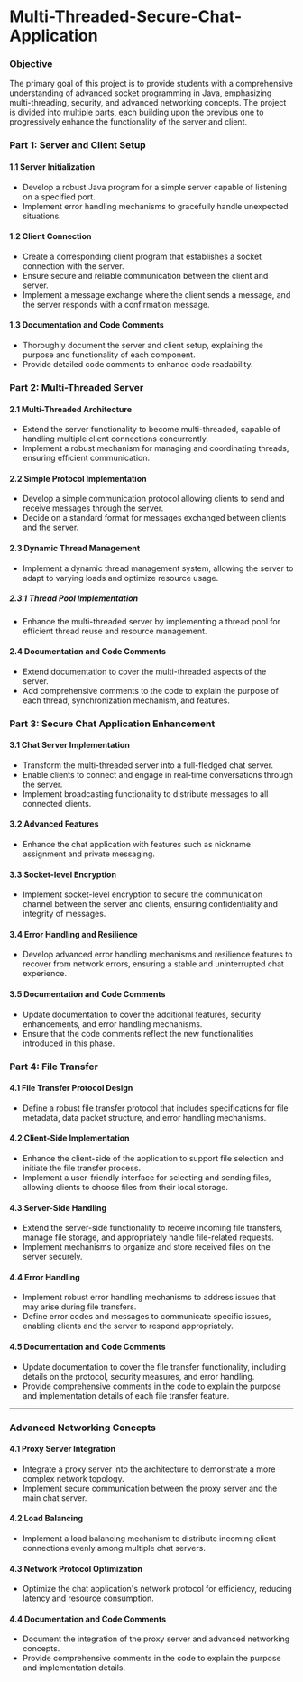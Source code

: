 # Multi-Threaded-Secure-Chat-Application

### Objective
The primary goal of this project is to provide students with a comprehensive understanding of advanced socket programming in Java, emphasizing multi-threading, security, and advanced networking concepts. The project is divided into multiple parts, each building upon the previous one to progressively enhance the functionality of the server and client.

### Part 1: Server and Client Setup

#### 1.1 Server Initialization
- Develop a robust Java program for a simple server capable of listening on a specified port.
- Implement error handling mechanisms to gracefully handle unexpected situations.

#### 1.2 Client Connection
- Create a corresponding client program that establishes a socket connection with the server.
- Ensure secure and reliable communication between the client and server.
- Implement a message exchange where the client sends a message, and the server responds with a confirmation message.

#### 1.3 Documentation and Code Comments
- Thoroughly document the server and client setup, explaining the purpose and functionality of each component.
- Provide detailed code comments to enhance code readability.

### Part 2: Multi-Threaded Server

#### 2.1 Multi-Threaded Architecture
- Extend the server functionality to become multi-threaded, capable of handling multiple client connections concurrently.
- Implement a robust mechanism for managing and coordinating threads, ensuring efficient communication.

#### 2.2 Simple Protocol Implementation
- Develop a simple communication protocol allowing clients to send and receive messages through the server.
- Decide on a standard format for messages exchanged between clients and the server.

#### 2.3 Dynamic Thread Management
- Implement a dynamic thread management system, allowing the server to adapt to varying loads and optimize resource usage.

##### 2.3.1 Thread Pool Implementation
- Enhance the multi-threaded server by implementing a thread pool for efficient thread reuse and resource management.

#### 2.4 Documentation and Code Comments
- Extend documentation to cover the multi-threaded aspects of the server.
- Add comprehensive comments to the code to explain the purpose of each thread, synchronization mechanism, and features.

### Part 3: Secure Chat Application Enhancement

#### 3.1 Chat Server Implementation
- Transform the multi-threaded server into a full-fledged chat server.
- Enable clients to connect and engage in real-time conversations through the server.
- Implement broadcasting functionality to distribute messages to all connected clients.

#### 3.2 Advanced Features
- Enhance the chat application with features such as nickname assignment and private messaging.

#### 3.3 Socket-level Encryption
- Implement socket-level encryption to secure the communication channel between the server and clients, ensuring confidentiality and integrity of messages.

#### 3.4 Error Handling and Resilience
- Develop advanced error handling mechanisms and resilience features to recover from network errors, ensuring a stable and uninterrupted chat experience.

#### 3.5 Documentation and Code Comments
- Update documentation to cover the additional features, security enhancements, and error handling mechanisms.
- Ensure that the code comments reflect the new functionalities introduced in this phase.

### Part 4: File Transfer

#### 4.1 File Transfer Protocol Design
- Define a robust file transfer protocol that includes specifications for file metadata, data packet structure, and error handling mechanisms.

#### 4.2 Client-Side Implementation
- Enhance the client-side of the application to support file selection and initiate the file transfer process.
- Implement a user-friendly interface for selecting and sending files, allowing clients to choose files from their local storage.

#### 4.3 Server-Side Handling
- Extend the server-side functionality to receive incoming file transfers, manage file storage, and appropriately handle file-related requests.
- Implement mechanisms to organize and store received files on the server securely.

#### 4.4 Error Handling
- Implement robust error handling mechanisms to address issues that may arise during file transfers.
- Define error codes and messages to communicate specific issues, enabling clients and the server to respond appropriately.

#### 4.5 Documentation and Code Comments
- Update documentation to cover the file transfer functionality, including details on the protocol, security measures, and error handling.
- Provide comprehensive comments in the code to explain the purpose and implementation details of each file transfer feature.

---------------------------------------------------------------------------------------------------------------------------------------

### Advanced Networking Concepts

#### 4.1 Proxy Server Integration
- Integrate a proxy server into the architecture to demonstrate a more complex network topology.
- Implement secure communication between the proxy server and the main chat server.

#### 4.2 Load Balancing
- Implement a load balancing mechanism to distribute incoming client connections evenly among multiple chat servers.

#### 4.3 Network Protocol Optimization
- Optimize the chat application's network protocol for efficiency, reducing latency and resource consumption.

#### 4.4 Documentation and Code Comments
- Document the integration of the proxy server and advanced networking concepts.
- Provide comprehensive comments in the code to explain the purpose and implementation details.
